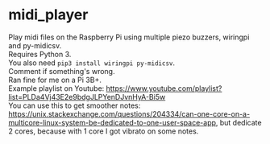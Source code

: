 # midi_player
Play midi files on the Raspberry Pi using multiple piezo buzzers, wiringpi and py-midicsv.<br/>
Requires Python 3.<br/>
You also need <code>pip3 install wiringpi py-midicsv</code>.<br/>
Comment if something's wrong.<br/>
Ran fine for me on a Pi 3B+.<br/>
Example playlist on Youtube: https://www.youtube.com/playlist?list=PLDa4Vj43E2e9bdgJLPYenDJvnHyA-Bi5w<br/>
You can use this to get smoother notes: https://unix.stackexchange.com/questions/204334/can-one-core-on-a-multicore-linux-system-be-dedicated-to-one-user-space-app, but dedicate 2 cores, because with 1 core I got vibrato on some notes.
